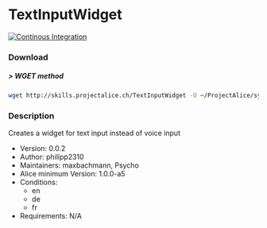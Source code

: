 # TextInputWidget

[![Continous Integration](https://gitlab.com/project-alice-assistant/skills/skill_TextInputWidget/badges/master/pipeline.svg)](https://gitlab.com/project-alice-assistant/skills/skill_TextInputWidget/pipelines/latest)

### Download

##### > WGET method
```bash
wget http://skills.projectalice.ch/TextInputWidget -O ~/ProjectAlice/system/skillInstallTickets/TextInputWidget.install
```

### Description
Creates a widget for text input instead of voice input

- Version: 0.0.2
- Author: philipp2310
- Maintainers: maxbachmann, Psycho
- Alice minimum Version: 1.0.0-a5
- Conditions:
  - en
  - de
  - fr
- Requirements: N/A

